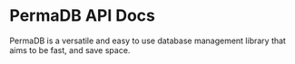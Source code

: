 # PermaDB API Docs
PermaDB is a versatile and easy to use database management library that aims to be fast, and save space.



